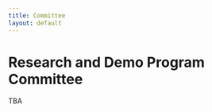 ```yaml
---
title: Committee
layout: default
---
```


# Research and Demo Program Committee

TBA

[//]: # (- **Carl Kesselman** University of Southern California)

[//]: # (- **Robert Schuler** University of Southern California)
